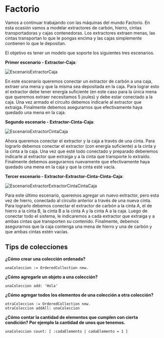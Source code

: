 # Factorio

Vamos a continuar trabajando con las máquinas del mundo Factorio. En esta ocasión vamos a modelar extractores de carbón, hierro, cintas transportadoras y cajas contenedoras. Los extractores extraen menas, las cintas transportan lo que le pongas encima y las cajas simplemente contienen lo que le depositan.

El objetivo es tener un modelo que soporte los siguientes tres escenarios.


**Primer escenario - Extractor-Caja**: 

![EscenarioExtractorCaja](https://github.com/algoritmos-iii/ejercicios-2021-1c/blob/main/01-Factorio/imagenes/ExtractorCaja.jpg)


En este escenario queremos conectar un extractor de carbón a una caja, extraer una mena y que la misma sea depositada en la caja. Para lograr esto el extractor debe tener energía suficiente (en este caso para la única mena que queremos extraer necesitamos 5 joules) y debe estar conectado a la caja. 
Una vez armado el circuito debemos indicarle al extractor que extraiga.
Finalmente debemos asegurarnos que efectivamente haya quedado una mena en la caja. 


**Segundo escenario - Extractor-Cinta-Caja**: 

![EscenarioExtractorCintaCaja](https://github.com/algoritmos-iii/ejercicios-2021-1c/blob/main/01-Factorio/imagenes/ExtractorCintaCaja.jpg)

Ahora queremos conectar el extractor y la caja a través de una cinta. Para lograrlo debemos conectar el extractor (con energía suficiente) a la cinta y la cinta a la caja.
Una vez que esté todo conectado y preparado deberemos indicarle al extractor que extraiga y a la cinta que transporte lo extraído.
Finalmente debemos asegurarnos nuevamente que efectivamente haya quedado una mena en la caja y que la cinta esté vacía.


**Tercer escenario - Extractor-Extractor-Cinta-Cinta-Caja**:

![EscenarioExtractorExtractorCintaCintaCaja](https://github.com/algoritmos-iii/ejercicios-2021-1c/blob/main/01-Factorio/imagenes/ExtractorExtractorCintaCintaCaja.jpg)

Para este último escenario, queremos agregar un nuevo extractor, pero esta vez de hierro, conectado al circuito anterior a través de una nueva cinta. Para lograrlo debemos conectar el extractor de carbón a la cinta A, el de hierro a la cinta B, la cinta B a la cinta A y la cinta A a la caja.
Luego de conectar todo el sistema, le indicaremos a cada extractor que extraiga y a ambas cintas que transporten su contenido.
Finalmente, debemos asegurarnos que la caja contenga una mena de hierro y una de carbón y que ambas cintas estén vacías.


## Tips de colecciones

**¿Cómo crear una colección ordenada?**

```smalltalk
unaColeccion := OrderedCollection new.
```

**¿Cómo agregarle un objeto a una colección?**

```smalltalk
unaColeccion add: 'Hola'
```

**¿Cómo agregar todos los elementos de una colección a otra colección?**

```smalltalk
otraColeccion := OrderedCollection new.
otraColeccion addAll: unaColeccion
```

**¿Cómo contar la cantidad de elementos que cumplen con cierta condición? Por ejemplo la cantidad de unos que tenemos.**

```smalltalk
unaColeccion count: [ :cadaElemento | cadaElemento = 1 ]
```
